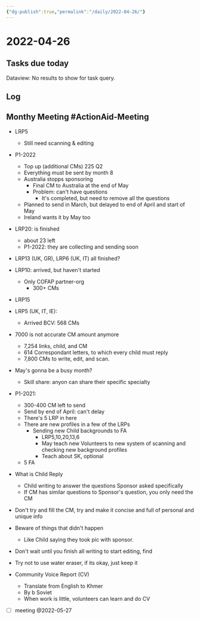 ```yaml
---
{"dg-publish":true,"permalink":"/daily/2022-04-26/"}
---
```


# 2022-04-26

## Tasks due today

<div><div class="dataview dataview-error-box"><p class="dataview dataview-error-message">Dataview: No results to show for task query.</p></div></div>

## Log
## Monthy Meeting #ActionAid-Meeting
- LRP5
	- Still need scanning & editing
- P1-2022
	- Top up (additional CMs) 225 Q2
	- Everything must be sent by month 8
	- Australia stopps sponsoring
		- Final CM to Australia at the end of May
		- Problem: can't have questions
			- It's completed, but need to remove all the questions
	- Planned to send in March, but delayed to end of April and start of May
	- Ireland wants it by May too
- LRP20: is finished
	- about 23 left
	- P1-2022: they are collecting and sending soon
- LRP13 (UK, GR), LRP6 (UK, IT) all finished?
- LRP10: arrived, but haven't started
	- Only COFAP partner-org
		- 300+ CMs
- LRP15
- LRP5 (UK, IT, IE): 
	- Arrived BCV: 568 CMs
- 7000 is not accurate CM amount anymore
	- 7,254 links, child, and CM
	- 614 Correspondant letters, to which every child must reply
	- 7,800 CMs to write, edit, and scan.
- May's gonna be a busy month?
	- Skill share: anyon can share their specific specialty
- P1-2021:
	- 300-400 CM left to send
	- Send by end of April: can't delay
	- There's 5 LRP in here
	- There are new profiles in a few of the LRPs
		- Sending new Child backgrounds to FA
			- LRP5,10,20,13,6
			- May teach new Volunteers to new system of scanning and checking new background profiles
			- Teach about SK, optional
	- 5 FA


- What is Child Reply
	- Child writing to answer the questions Sponsor asked specifically
	- If CM has similar questions to Sponsor's question, you only need the CM
- Don't try and fill the CM, try and make it concise and full of personal and unique info
- Beware of things that didn't happen
	- Like Child saying they took pic with sponsor.
- Don't wait until you finish all writing to start editing, find
- Try not to use water eraser, if its okay, just keep it
- Community Voice Report (CV)
	- Translate from English to Khmer
	- By b Soviet
	- When work is little, volunteers can learn and do CV

- [ ] meeting @2022-05-27